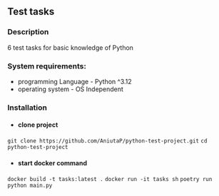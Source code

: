 ## Test tasks

### Description
6 test tasks for basic knowledge of Python

### System requirements:
* programming Language - Python ^3.12
* operating system - OS Independent

### Installation 

* ####  clone project
`git clone https://github.com/AniutaP/python-test-project.git`
`cd python-test-project`

* #### start docker command 

`docker build -t tasks:latest .`
`docker run -it tasks sh`
`poetry run python main.py`
